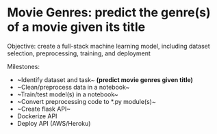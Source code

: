 # Movie Genres: predict the genre(s) of a movie given its title

Objective: create a full-stack machine learning model, including dataset selection, preprocessing, training, and deployment

Milestones:
- ~Identify dataset and task~ **(predict movie genres given title)**
- ~Clean/preprocess data in a notebook~
- ~Train/test model(s) in a notebook~
- ~Convert preprocessing code to *.py module(s)~
- ~Create flask API~
- Dockerize API
- Deploy API (AWS/Heroku)
